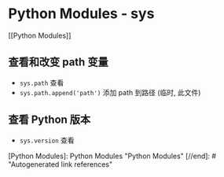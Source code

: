 # Python Modules - sys

[[Python Modules]]

## 查看和改变 path 变量

* `sys.path` 查看
* `sys.path.append('path')` 添加 path 到路径 (临时, 此文件)

## 查看 Python 版本

* `sys.version` 查看

[//begin]: # "Autogenerated link references for markdown compatibility"
[Python Modules]: Python Modules "Python Modules"
[//end]: # "Autogenerated link references"